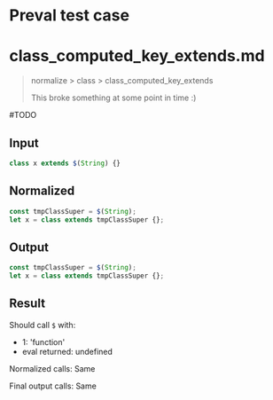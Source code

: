 # Preval test case

# class_computed_key_extends.md

> normalize > class > class_computed_key_extends
>
> This broke something at some point in time :)

#TODO

## Input

`````js filename=intro
class x extends $(String) {}
`````

## Normalized

`````js filename=intro
const tmpClassSuper = $(String);
let x = class extends tmpClassSuper {};
`````

## Output

`````js filename=intro
const tmpClassSuper = $(String);
let x = class extends tmpClassSuper {};
`````

## Result

Should call `$` with:
 - 1: 'function'
 - eval returned: undefined

Normalized calls: Same

Final output calls: Same
